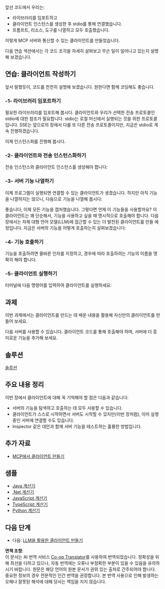 <!--
CO_OP_TRANSLATOR_METADATA:
{
  "original_hash": "4cc245e2f4ea5db5e2b8c2cd1dadc4b4",
  "translation_date": "2025-07-13T18:11:57+00:00",
  "source_file": "03-GettingStarted/02-client/README.md",
  "language_code": "ko"
}
-->
앞선 코드에서 우리는:

- 라이브러리를 임포트하고
- 클라이언트 인스턴스를 생성한 후 stdio를 통해 연결했습니다.
- 프롬프트, 리소스, 도구를 나열하고 모두 호출했습니다.

이렇게 MCP 서버와 통신할 수 있는 클라이언트를 만들었습니다.

다음 연습 섹션에서는 각 코드 조각을 자세히 살펴보고 무슨 일이 일어나고 있는지 설명해 보겠습니다.

## 연습: 클라이언트 작성하기

앞서 말했듯이, 코드를 천천히 설명해 보겠습니다. 원한다면 함께 코딩해도 좋습니다.

### -1- 라이브러리 임포트하기

필요한 라이브러리를 임포트해 봅시다. 클라이언트와 우리가 선택한 전송 프로토콜인 stdio에 대한 참조가 필요합니다. stdio는 로컬 머신에서 실행되는 것을 위한 프로토콜입니다. SSE는 앞으로의 장에서 다룰 또 다른 전송 프로토콜이지만, 지금은 stdio로 계속 진행하겠습니다.

이제 인스턴스화를 진행해 봅시다.

### -2- 클라이언트와 전송 인스턴스화하기

전송 인스턴스와 클라이언트 인스턴스를 생성해야 합니다:

### -3- 서버 기능 나열하기

이제 프로그램이 실행되면 연결할 수 있는 클라이언트가 생겼습니다. 하지만 아직 기능을 나열하지는 않으니, 다음으로 기능을 나열해 봅시다:

좋습니다, 이제 모든 기능을 캡처했습니다. 그렇다면 언제 이 기능들을 사용할까요? 이 클라이언트는 꽤 단순해서, 기능을 사용하고 싶을 때 명시적으로 호출해야 합니다. 다음 장에서는 자체 대형 언어 모델(LLM)에 접근할 수 있는 더 발전된 클라이언트를 만들 예정입니다. 지금은 서버의 기능을 어떻게 호출하는지 살펴보겠습니다:

### -4- 기능 호출하기

기능을 호출하려면 올바른 인자를 지정하고, 경우에 따라 호출하려는 기능의 이름을 명확히 해야 합니다.

### -5- 클라이언트 실행하기

터미널에 다음 명령어를 입력하여 클라이언트를 실행하세요:

## 과제

이번 과제에서는 클라이언트를 만드는 데 배운 내용을 활용해 자신만의 클라이언트를 만들어 보세요.

다음 서버를 사용할 수 있습니다. 클라이언트 코드를 통해 호출해야 하며, 서버에 더 흥미로운 기능을 추가해 보세요.

## 솔루션

[솔루션](./solution/README.md)

## 주요 내용 정리

이번 장에서 클라이언트에 대해 꼭 기억해야 할 점은 다음과 같습니다:

- 서버의 기능을 탐색하고 호출하는 데 모두 사용할 수 있습니다.
- 클라이언트가 스스로 시작하면서 서버도 시작할 수 있지만(이번 장처럼), 이미 실행 중인 서버에 연결할 수도 있습니다.
- Inspector 같은 대안과 함께 서버 기능을 테스트하는 훌륭한 방법입니다.

## 추가 자료

- [MCP에서 클라이언트 만들기](https://modelcontextprotocol.io/quickstart/client)

## 샘플

- [Java 계산기](../samples/java/calculator/README.md)
- [.Net 계산기](../../../../03-GettingStarted/samples/csharp)
- [JavaScript 계산기](../samples/javascript/README.md)
- [TypeScript 계산기](../samples/typescript/README.md)
- [Python 계산기](../../../../03-GettingStarted/samples/python)

## 다음 단계

- 다음: [LLM을 활용한 클라이언트 만들기](../03-llm-client/README.md)

**면책 조항**:  
이 문서는 AI 번역 서비스 [Co-op Translator](https://github.com/Azure/co-op-translator)를 사용하여 번역되었습니다. 정확성을 위해 최선을 다하고 있으나, 자동 번역에는 오류나 부정확한 부분이 있을 수 있음을 유의하시기 바랍니다. 원문은 해당 언어의 원본 문서가 권위 있는 출처로 간주되어야 합니다. 중요한 정보의 경우 전문적인 인간 번역을 권장합니다. 본 번역 사용으로 인해 발생하는 오해나 잘못된 해석에 대해 당사는 책임을 지지 않습니다.